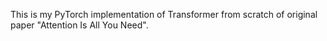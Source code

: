 This is my PyTorch implementation of Transformer from scratch of original paper "Attention Is All You Need".